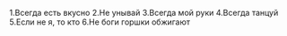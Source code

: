 1.Всегда есть вкусно
2.Не унывай
3.Всегда мой руки
4.Всегда танцуй
5.Если не я, то кто
6.Не боги горшки обжигают
